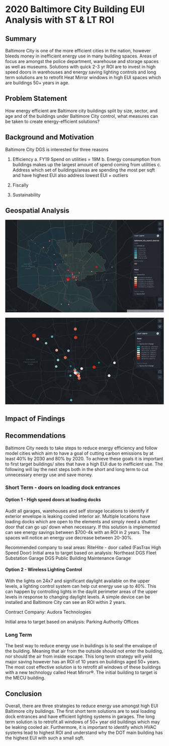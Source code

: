 # 2020 Baltimore City Building EUI Analysis with ST & LT ROI

## Summary 
Baltimore City is one of the more efficient cities in the nation, however bleeds money in inefficient energy use in many building spaces. Areas of focus are amongst the police department, warehouse and storage spaces as well as museums. Solutions with quick 2-3 yr ROI are to invest in high speed doors in warehouses and energy saving lighting controls and long term solutions are to retrofit Heat Mirror windows in high EUI spaces which are buildings 50+ years in age.  

## Problem Statement
How energy efficient are Baltimore city buildings split by size, sector, and age and of the buildings under Baltimore City control, what measures can be taken to create energy-efficient solutions? 

## Background and Motivation
Baltimore City DGS is interested for three reasons
1. Efficiency
a. FY19 Spend on utilities =  19M 
b. Energy consumption from buildings makes up the largest amount of spend coming from utilities 
c. Address which set of buildings/areas are spending the most per sqft and have highest EUI also address lowest EUI + outliers

2. Fiscally
3. Sustainability

## Geospatial Analysis

![](geo1.png)


![](geo2.png)


## Impact of Findings


## Recommendations 
Baltimore City needs to take steps to reduce energy efficiency and follow model cities which aim to have a goal of cutting carbon emissions by at least 40% by 2030 and 80% by 2020. To achieve these goals it is important to first target buildings/ sites that have a high EUI due to inefficient use. The following will lay the next steps both in the short and long term to cut unnecessary energy use and save money.

### Short Term - doors on loading dock entrances
#### Option 1 - High speed doors at loading docks
Audit all garages, warehouses and self storage locations to identify if exterior envelope is leaking cooled interior air. Multiple locations have loading docks which are open to the elements and simply need a shutter/ door that can go up/ down when necessary. If this solution is implemented can see energy savings between $700-4k with an ROI in 2 years. The spaces will notice an energy use decrease between 20-30%.  

Recommended company to seal areas: RiteHite - door called (FasTrax High Speed Door)
Initial area to target based on analysis: 
Northeast DGS Fleet Substation Garage
DGS Public Building Maintenance Garage

#### Option 2 - Wireless Lighting Control
With the lights on 24x7 and significant daylight available on the upper levels, a lighting control system can help cut energy use up to 40%. This can happen by controlling lights in the daylit perimeter areas of the upper levels in response to changing daylight levels. A simple device can be installed and Baltimore City can see an ROI within 2 years.

Contract Company: Audora Technologies

Initial area to target based on analysis: Parking Authority Offices

### Long Term 
The best way to reduce energy use in buildings is to seal the envalope of the building. Meaning that air from the outside should not enter the building, nor should the air from inside escape. This long term strategy will yeild major saving however has an ROI of 10 years on buildings aged 50+ years. The most cost effective solution is to retrofit all windows of these buildings with a new technology called Heat Mirror®. The initial building to target is the MECU building. 

## Conclusion 
Overall, there are three strategies to reduce energy use amongst high EUI Baltimore city buildings. The first short term solutions are to seal loading dock entrances and have efficient lighting systems in garages. The long term solution is to retrofit all windows of 50+ year old buildings which may be leaking cooled air. Furthermore, it is important to identify which HVAC systems lead to highest ROI and understand why the DOT main building has the highest EUI with such a small sqft. 

